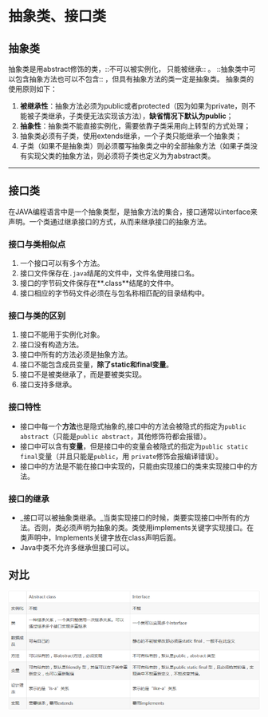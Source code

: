 # 抽象类、接口类

## 抽象类
抽象类是用abstract修饰的类，::不可以被实例化， 只能被继承:: 。 ::抽象类中可以包含抽象方法也可以不包含:: ，但具有抽象方法的类一定是抽象类。
抽象类的使用原则如下：
1. **被继承性**：抽象方法必须为public或者protected（因为如果为private，则不能被子类继承，子类便无法实现该方法），**缺省情况下默认为public**；
2. **抽象性**：抽象类不能直接实例化，需要依靠子类采用向上转型的方式处理；
3. 抽象类必须有子类，使用extends继承，一个子类只能继承一个抽象类；
4. 子类（如果不是抽象类）则必须覆写抽象类之中的全部抽象方法（如果子类没有实现父类的抽象方法，则必须将子类也定义为为abstract类。
---- 
## 接口类
在JAVA编程语言中是一个抽象类型，是抽象方法的集合，接口通常以interface来声明。一个类通过继承接口的方式，从而来继承接口的抽象方法。
### 接口与类相似点
1. 一个接口可以有多个方法。
2. 接口文件保存在`.java`结尾的文件中，文件名使用接口名。
3. 接口的字节码文件保存在**.class**结尾的文件中。
4. 接口相应的字节码文件必须在与包名称相匹配的目录结构中。
### 接口与类的区别
1. 接口不能用于实例化对象。
2. 接口没有构造方法。
3. 接口中所有的方法必须是抽象方法。
4. 接口不能包含成员变量，**除了static和final变量**。
5. 接口不是被类继承了，而是要被类实现。
6. 接口支持多继承。
### 接口特性
* 接口中每一个**方法**也是隐式抽象的,接口中的方法会被隐式的指定为`public abstract`（只能是`public abstract`，其他修饰符都会报错）。
* 接口中可以含有**变量**，但是接口中的变量会被隐式的指定为`public static final`变量（并且只能是`public`，用 `private`修饰会报编译错误）。
* 接口中的方法是不能在接口中实现的，只能由实现接口的类来实现接口中的方法。
### 接口的继承
* _接口可以被抽象类继承。_当类实现接口的时候，类要实现接口中所有的方法。否则，类必须声明为抽象的类。类使用implements关键字实现接口。在类声明中，Implements关键字放在class声明后面。
* Java中类不允许多继承但接口可以。

## 对比
![抽象类和接口的对比][image-1]

[image-1]:	https://raw.githubusercontent.com/zhangpengnian/ImageRepository/master/img/20191007184712.png